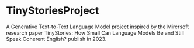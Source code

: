 # TinyStoriesProject
A Generative Text-to-Text Language Model project inspired by the Mircrsoft research paper TinyStories: How Small Can Language Models Be and Still Speak Coherent English? publish in 2023.
